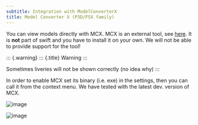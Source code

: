 ```yaml
---
subtitle: Integration with ModelConverterX
title: Model Converter X (P3D/FSX family)
---
```


You can view models directly with MCX. MCX is an external tool, see
[here](http://www.fsdeveloper.com/wiki/index.php?title=ModelConverterX).
It is **not** part of swift and you have to install it on your own. We
will not be able to provide support for the tool!

::: {.warning}
::: {.title}
Warning
:::

Sometimes liveries will not be shown correctly (no idea why)
:::

In order to enable MCX set its binary (i.e. exe) in the settings, then
you can call it from the context menu. We have tested with the latest
dev. version of MCX.

![image](http://img.swift-project.org/MCX_setting.png)

![image](http://img.swift-project.org/MCX_context_menu.png)
